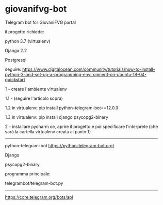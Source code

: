 # giovanifvg-bot
Telegram bot for GiovaniFVG portal


il progetto richiede:

python 3.7 (virtualenv)

Django 2.2

Postgresql

seguire:
https://www.digitalocean.com/community/tutorials/how-to-install-python-3-and-set-up-a-programming-environment-on-ubuntu-18-04-quickstart

1 - creare l'ambiente virtualenv 

1.1 - (seguire l'articolo sopra)

1.2 in virtualenv: pip install python-telegram-bot==12.0.0

1.3 in virtualenv: pip install django psycopg2-binary

2 - installare pycharm ce, aprire il progetto e poi specificare l'interprete (che sarà la cartella virtualenv creata al punto 1)
 



***

python-telegram-bot https://python-telegram-bot.org/

Django

psycopg2-binary

programma principale:

telegrambot/telegram-bot.py


***
https://core.telegram.org/bots/api

